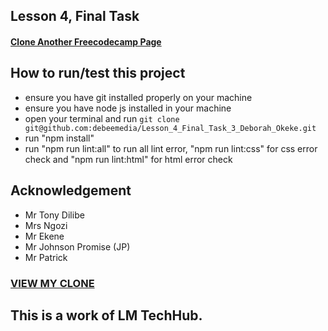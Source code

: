 ## Lesson 4, Final Task
#### [Clone Another Freecodecamp Page](https://www.freecodecamp.org/news/react-projects-to-improve-your-skills/)
## How to run/test this project
* ensure you have git installed properly on your machine
* ensure you have node js installed in your machine
* open your terminal and run `git clone git@github.com:debeemedia/Lesson_4_Final_Task_3_Deborah_Okeke.git`
* run "npm install"
* run "npm run lint:all" to run all lint error, "npm run lint:css" for css error check and "npm run lint:html" for html error check
## Acknowledgement
* Mr Tony Dilibe
* Mrs Ngozi
* Mr Ekene
* Mr Johnson Promise (JP)
* Mr Patrick
### [VIEW MY CLONE](https://debeemedia.github.io/Lesson_4_Final_Task_3_Deborah_Okeke/)
## This is a work of LM TechHub.